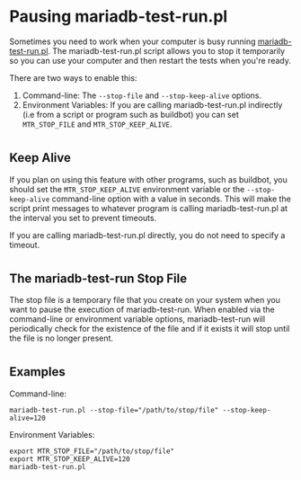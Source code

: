 # Pausing mariadb-test-run.pl

Sometimes you need to work when your computer is busy running
[mariadb-test-run.pl](mariadb-test-runpl-options). The mariadb-test-run.pl script allows you to stop it temporarily so you can use
your computer and then restart the tests when you're ready.

There are two ways to enable this:
1. Command-line: The `--stop-file` and
 `--stop-keep-alive` options.
1. Environment Variables: If you are calling mariadb-test-run.pl indirectly
 (i.e from a script or program such as buildbot) you can set
 `MTR_STOP_FILE` and `MTR_STOP_KEEP_ALIVE`.

#

## Keep Alive

If you plan on using this feature with other programs, such as buildbot, you should set the <code>MTR_STOP_KEEP_ALIVE</code> environment variable or the <code>--stop-keep-alive</code> command-line option with a value in seconds. This will make the script print messages to whatever program is calling mariadb-test-run.pl at the interval you set to prevent timeouts.

If you are calling mariadb-test-run.pl directly, you do not need to specify a timeout.

#

## The mariadb-test-run Stop File

The stop file is a temporary file that you create on your system when you want
to pause the execution of mariadb-test-run. When enabled via the command-line or
environment variable options, mariadb-test-run will periodically check for the
existence of the file and if it exists it will stop until the file is no longer
present.

#

## Examples

Command-line:

```
mariadb-test-run.pl --stop-file="/path/to/stop/file" --stop-keep-alive=120
```

Environment Variables:

```
export MTR_STOP_FILE="/path/to/stop/file"
export MTR_STOP_KEEP_ALIVE=120
mariadb-test-run.pl
```
